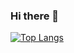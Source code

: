 ### Hi there 👋

[![Top Langs](https://github-readme-stats.vercel.app/api/top-langs/?username=williamjeong2&layout=compact)](https://github.com/williamjeong2/github-readme-stats)



<!--
**williamjeong2/williamjeong2** is a ✨ _special_ ✨ repository because its `README.md` (this file) appears on your GitHub profile.

Here are some ideas to get you started:

- 🔭 I’m currently working on ...
- 🌱 I’m currently learning ...
- 👯 I’m looking to collaborate on ...
- 🤔 I’m looking for help with ...
- 💬 Ask me about ...
- 📫 How to reach me: ...
- 😄 Pronouns: ...
- ⚡ Fun fact: ...
-->
